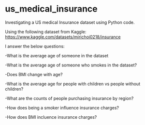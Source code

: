 # us_medical_insurance
Investigating a US medical Insurance dataset using Python code.

Using the following dataset from Kaggle: https://www.kaggle.com/datasets/mirichoi0218/insurance

I answer the below questions:

-What is the average age of someone in the dataset

-What is the average age of someone who smokes in the dataset?

-Does BMI change with age?

-What is the average age for people with children vs people without children?

-What are the counts of people purchasing insurance by region?

-How does being a smoker influence insurance charges?

-How does BMI incluence insurance charges?

